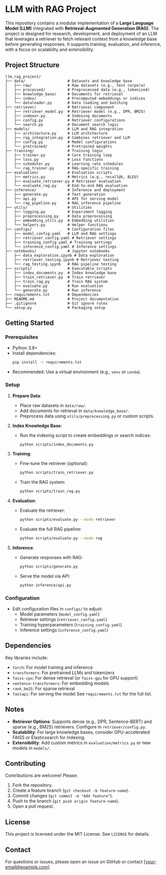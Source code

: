 
# LLM with RAG Project

This repository contains a modular implementation of a **Large Language Model (LLM)** integrated with **Retrieval-Augmented Generation (RAG)**. The project is designed for research, development, and deployment of an LLM that leverages a retriever to fetch relevant context from a knowledge base before generating responses. It supports training, evaluation, and inference, with a focus on scalability and extensibility.

## Project Structure

```
llm_rag_project/
├── data/                   # Datasets and knowledge base
│   ├── raw/                # Raw datasets (e.g., text corpora)
│   ├── processed/          # Preprocessed data (e.g., tokenized)
│   ├── knowledge_base/     # Documents for retrieval
│   ├── index/              # Precomputed embeddings or indices
│   └── dataloader.py       # Data loading and batching
├── retriever/              # Retrieval component
│   ├── retriever_model.py  # Retriever model (e.g., DPR, BM25)
│   ├── indexer.py          # Indexing documents
│   ├── config.py           # Retriever configurations
│   └── search.py           # Document search logic
├── models/                 # LLM and RAG integration
│   ├── architecture.py     # LLM architecture
│   ├── rag_integration.py  # Combines retriever and LLM
│   ├── config.py           # Model configurations
│   └── pretrained/         # Pretrained weights
├── training/               # Training logic
│   ├── trainer.py          # Core training loop
│   ├── loss.py             # Loss functions
│   ├── scheduler.py        # Learning rate schedules
│   └── rag_trainer.py      # RAG-specific training
├── evaluation/             # Evaluation scripts
│   ├── metrics.py          # Metrics (e.g., recall@k, BLEU)
│   ├── evaluate_retriever.py # Retriever evaluation
│   └── evaluate_rag.py     # End-to-end RAG evaluation
├── inference/              # Inference and deployment
│   ├── generate.py         # Text generation
│   ├── api.py              # API for serving model
│   └── rag_pipeline.py     # RAG inference pipeline
├── utils/                  # Utilities
│   ├── logging.py          # Experiment logging
│   ├── preprocessing.py    # Data preprocessing
│   ├── embedding_utils.py  # Embedding utilities
│   └── helpers.py          # Helper functions
├── configs/                # Configuration files
│   ├── model_config.yaml   # LLM and RAG settings
│   ├── retriever_config.yaml # Retriever settings
│   ├── training_config.yaml # Training settings
│   └── inference_config.yaml # Inference settings
├── notebooks/              # Jupyter notebooks
│   ├── data_exploration.ipynb # Data exploration
│   ├── retriever_testing.ipynb # Retriever testing
│   └── rag_testing.ipynb   # RAG pipeline testing
├── scripts/                # Executable scripts
│   ├── index_documents.py  # Index knowledge base
│   ├── train_retriever.py  # Train retriever
│   ├── train_rag.py        # Train RAG system
│   ├── evaluate.py         # Run evaluation
│   └── generate.py         # Run inference
├── requirements.txt        # Dependencies
├── README.md               # Project documentation
├── .gitignore              # Git ignore rules
└── setup.py                # Packaging setup
```

## Getting Started

### Prerequisites
- Python 3.8+
- Install dependencies:
  ```bash
  pip install -r requirements.txt
  ```
- Recommended: Use a virtual environment (e.g., `venv` or `conda`).

### Setup
1. **Prepare Data**:
   - Place raw datasets in `data/raw/`.
   - Add documents for retrieval in `data/knowledge_base/`.
   - Preprocess data using `utils/preprocessing.py` or custom scripts.

2. **Index Knowledge Base**:
   - Run the indexing script to create embeddings or search indices:
     ```bash
     python scripts/index_documents.py
     ```

3. **Training**:
   - Fine-tune the retriever (optional):
     ```bash
     python scripts/train_retriever.py
     ```
   - Train the RAG system:
     ```bash
     python scripts/train_rag.py
     ```

4. **Evaluation**:
   - Evaluate the retriever:
     ```bash
     python scripts/evaluate.py --mode retriever
     ```
   - Evaluate the full RAG pipeline:
     ```bash
     python scripts/evaluate.py --mode rag
     ```

5. **Inference**:
   - Generate responses with RAG:
     ```bash
     python scripts/generate.py
     ```
   - Serve the model via API:
     ```bash
     python inference/api.py
     ```

### Configuration
- Edit configuration files in `configs/` to adjust:
  - Model parameters (`model_config.yaml`)
  - Retriever settings (`retriever_config.yaml`)
  - Training hyperparameters (`training_config.yaml`)
  - Inference settings (`inference_config.yaml`)

## Dependencies
Key libraries include:
- `torch`: For model training and inference
- `transformers`: For pretrained LLMs and tokenizers
- `faiss-cpu`: For dense retrieval (or `faiss-gpu` for GPU support)
- `sentence-transformers`: For embedding models
- `rank_bm25`: For sparse retrieval
- `fastapi`: For serving the model
See `requirements.txt` for the full list.

## Notes
- **Retriever Options**: Supports dense (e.g., DPR, Sentence-BERT) and sparse (e.g., BM25) retrievers. Configure in `retriever/config.py`.
- **Scalability**: For large knowledge bases, consider GPU-accelerated FAISS or Elasticsearch for indexing.
- **Extensibility**: Add custom metrics in `evaluation/metrics.py` or new models in `models/`.

## Contributing
Contributions are welcome! Please:
1. Fork the repository.
2. Create a feature branch (`git checkout -b feature-name`).
3. Commit changes (`git commit -m "Add feature"`).
4. Push to the branch (`git push origin feature-name`).
5. Open a pull request.

## License
This project is licensed under the MIT License. See `LICENSE` for details.

## Contact
For questions or issues, please open an issue on GitHub or contact [your-email@example.com].
